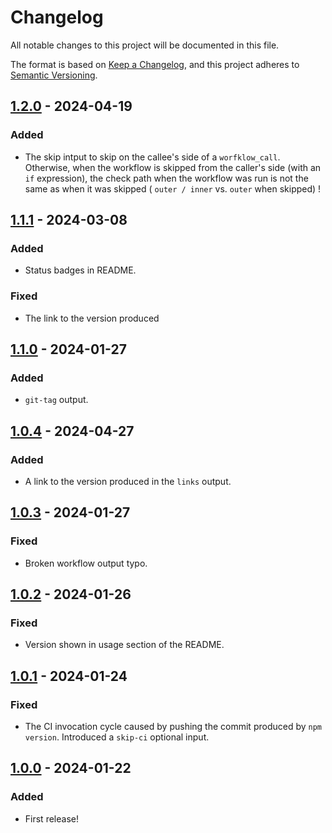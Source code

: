 # Changelog

All notable changes to this project will be documented in this file.

The format is based on [Keep a Changelog](https://keepachangelog.com/en/1.1.0/),
and this project adheres to [Semantic Versioning](https://semver.org/spec/v2.0.0.html).

## [1.2.0] - 2024-04-19

### Added

- The skip intput to skip on the callee's side of a `worfklow_call`. Otherwise, when the workflow is skipped from
the caller's side (with an `if` expression), the check path when the workflow was run is not the same as when
it was skipped ( `outer / inner` vs. `outer` when skipped) !

## [1.1.1] - 2024-03-08

### Added

- Status badges in README.

### Fixed

- The link to the version produced

## [1.1.0] - 2024-01-27

### Added

- `git-tag` output.

## [1.0.4] - 2024-04-27

### Added

- A link to the version produced in the `links` output.

## [1.0.3] - 2024-01-27

### Fixed

- Broken workflow output typo.

## [1.0.2] - 2024-01-26

### Fixed

- Version shown in usage section of the README.

## [1.0.1] - 2024-01-24

### Fixed

- The CI invocation cycle caused by pushing the commit produced by `npm version`. Introduced a `skip-ci` optional
input.

## [1.0.0] - 2024-01-22

### Added

- First release!

[1.2.0]: https://github.com/infrastructure-blocks/npm-publish-workflow/compare/v1.1.1...v1.2.0
[1.1.1]: https://github.com/infrastructure-blocks/npm-publish-workflow/compare/v1.1.0...v1.1.1
[1.1.0]: https://github.com/infrastructure-blocks/npm-publish-workflow/compare/v1.0.4...v1.1.0
[1.0.4]: https://github.com/infrastructure-blocks/npm-publish-workflow/compare/v1.0.3...v1.0.4
[1.0.3]: https://github.com/infrastructure-blocks/npm-publish-workflow/compare/v1.0.2...v1.0.3
[1.0.2]: https://github.com/infrastructure-blocks/npm-publish-workflow/compare/v1.0.1...v1.0.2
[1.0.1]: https://github.com/infrastructure-blocks/npm-publish-workflow/compare/v1.0.0...v1.0.1
[1.0.0]: https://github.com/infrastructure-blocks/npm-publish-workflow/releases/tag/v1.0.0
